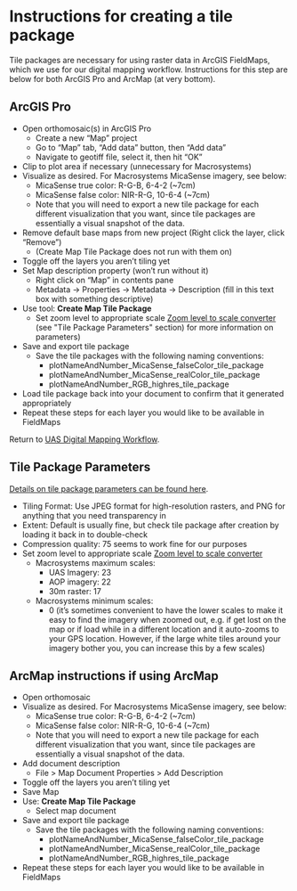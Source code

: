 # Instructions for creating a tile package

Tile packages are necessary for using raster data in ArcGIS FieldMaps, which we use for our digital mapping workflow. Instructions for this step are below for both ArcGIS Pro and ArcMap (at very bottom).

## ArcGIS Pro
* Open orthomosaic(s) in ArcGIS Pro
  * Create a new “Map” project
  * Go to “Map” tab, “Add data” button, then “Add data”
  * Navigate to geotiff file, select it, then hit “OK”
* Clip to plot area if necessary (unnecessary for Macrosystems)
* Visualize as desired. For Macrosystems MicaSense imagery, see below:
  * MicaSense true color: R-G-B, 6-4-2 (~7cm)
  * MicaSense false color: NIR-R-G, 10-6-4 (~7cm)
  * Note that you will need to export a new tile package for each different visualization that you want, since tile packages are essentially a visual snapshot of the data.
* Remove default base maps from new project (Right click the layer, click “Remove”)
  * (Create Map Tile Package does not run with them on)
* Toggle off the layers you aren’t tiling yet
* Set Map description property (won’t run without it)
  * Right click on “Map” in contents pane
  * Metadata -> Properties -> Metadata -> Description (fill in this text box with something descriptive)
* Use tool: **Create Map Tile Package**
  * Set zoom level to appropriate scale [Zoom level to scale converter](https://developers.arcgis.com/documentation/mapping-apis-and-services/reference/zoom-levels-and-scale/#conversion-tool) (see "Tile Package Parameters" section) for more information on parameters)
* Save and export tile package
  * Save the tile packages with the following naming conventions:
    * plotNameAndNumber_MicaSense_falseColor_tile_package
    * plotNameAndNumber_MicaSense_realColor_tile_package
    * plotNameAndNumber_RGB_highres_tile_package
* Load tile package back into your document to confirm that it generated appropriately
* Repeat these steps for each layer you would like to be available in FieldMaps


Return to [UAS Digital Mapping Workflow](https://github.com/earthlab/macrosystems_fieldwork_hub/blob/main/uas_digital_mapping_workflow.md).


## Tile Package Parameters
[Details on tile package parameters can be found here](https://pro.arcgis.com/en/pro-app/latest/tool-reference/data-management/create-map-tile-package.htm).

* Tiling Format: Use JPEG format for high-resolution rasters, and PNG for anything that you need transparency in
* Extent: Default is usually fine, but check tile package after creation by loading it back in to double-check
* Compression quality: 75 seems to work fine for our purposes
* Set zoom level to appropriate scale [Zoom level to scale converter](https://developers.arcgis.com/documentation/mapping-apis-and-services/reference/zoom-levels-and-scale/#conversion-tool)
  * Macrosystems maximum scales:
    * UAS Imagery: 23
    * AOP imagery: 22
    * 30m raster: 17
  * Macrosystems minimum scales:
    * 0 (it’s sometimes convenient to have the lower scales to make it easy to find the imagery when zoomed out, e.g. if get lost on the map or if load while in a different location and it auto-zooms to your GPS location. However, if the large white tiles around your imagery bother you, you can increase this by a few scales)
   





## ArcMap instructions if using ArcMap
* Open orthomosaic
* Visualize as desired. For Macrosystems MicaSense imagery, see below:
  * MicaSense true color: R-G-B, 6-4-2 (~7cm)
  * MicaSense false color: NIR-R-G, 10-6-4 (~7cm)
  * Note that you will need to export a new tile package for each different visualization that you want, since tile packages are essentially a visual snapshot of the data.
* Add document description
  * File > Map Document Properties > Add Description 
* Toggle off the layers you aren’t tiling yet
* Save Map 
* Use: **Create Map Tile Package**
  * Select map document
* Save and export tile package
  * Save the tile packages with the following naming conventions:
    * plotNameAndNumber_MicaSense_falseColor_tile_package
    * plotNameAndNumber_MicaSense_realColor_tile_package
    * plotNameAndNumber_RGB_highres_tile_package
* Repeat these steps for each layer you would like to be available in FieldMaps
